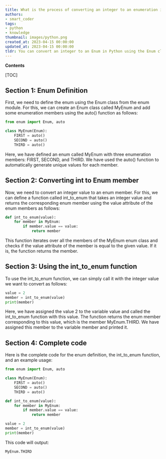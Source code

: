 ```yaml
---
title: What is the process of converting an integer to an enumeration in python?
authors:
- smart_coder
tags:
- python
- knowledge
thumbnail: images/python.png
created_at: 2023-04-15 00:00:00
updated_at: 2023-04-15 00:00:00
tldr: You can convert an integer to an Enum in Python using the Enum class method `Enum(int\_value)`.
---
```


**Contents**

[TOC]

Section 1: Enum Definition
-------------------------
First, we need to define the enum using the Enum class from the enum module. For this, we can create an Enum class called MyEnum and add some enumeration members using the auto() function as follows:

```python
from enum import Enum, auto

class MyEnum(Enum):
    FIRST = auto()
    SECOND = auto()
    THIRD = auto()
```

Here, we have defined an enum called MyEnum with three enumeration members: FIRST, SECOND, and THIRD. We have used the auto() function to automatically generate unique values for each member.


Section 2: Converting int to Enum member
---------------------------------------
Now, we need to convert an integer value to an enum member. For this, we can define a function called int_to_enum that takes an integer value and returns the corresponding enum member using the value attribute of the enum members as follows:

```python
def int_to_enum(value):
    for member in MyEnum:
        if member.value == value:
            return member
```

This function iterates over all the members of the MyEnum enum class and checks if the value attribute of the member is equal to the given value. If it is, the function returns the member.


Section 3: Using the int_to_enum function
----------------------------------------
To use the int_to_enum function, we can simply call it with the integer value we want to convert as follows:

```python
value = 2
member = int_to_enum(value)
print(member)
```

Here, we have assigned the value 2 to the variable value and called the int_to_enum function with this value. The function returns the enum member corresponding to this value, which is the member MyEnum.THIRD. We have assigned this member to the variable member and printed it.


Section 4: Complete code
------------------------
Here is the complete code for the enum definition, the int_to_enum function, and an example usage:

```python
from enum import Enum, auto

class MyEnum(Enum):
    FIRST = auto()
    SECOND = auto()
    THIRD = auto()

def int_to_enum(value):
    for member in MyEnum:
        if member.value == value:
            return member

value = 2
member = int_to_enum(value)
print(member)
```

This code will output:

```
MyEnum.THIRD
```
